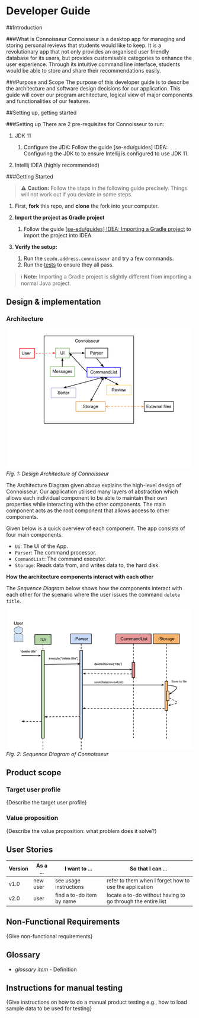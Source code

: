 # Developer Guide

##Introduction

###What is Connoisseur
Connoisseur is a desktop app for managing and storing personal reviews that students would like to keep. It is a revolutionary app that not only provides an organised user friendly database for its users, but provides customisable categories to enhance the user experience. Through its intuitive command line interface, students would be able to store and share their recommendations easily.

###Purpose and Scope
The purpose of this developer guide is to describe the architecture and software design decisions for our application. This guide will cover our program architecture, logical view of major components and functionalities of our features.

##Setting up, getting started

###Setting up
There are 2 pre-requisites for Connoisseur to run:

1. JDK 11
    1. Configure the JDK: Follow the guide [se-edu/guides] IDEA: Configuring the JDK to to ensure Intellij is configured to use JDK 11.
      
2. Intellij IDEA (highly recommended)

###Getting Started

> ⚠ <b>Caution:</b> Follow the steps in the following guide precisely. Things will not work out if you deviate in some steps.

1. First, **fork** this repo, and **clone** the fork into your computer.
   
2. **Import the project as Gradle project**
    1. Follow the guide [[se-edu/guides] IDEA: Importing a Gradle project](https://se-education.org/guides/tutorials/intellijImportGradleProject.html) to import the project into IDEA

3. **Verify the setup:**
    1. Run the `seedu.address.connoisseur` and try a few commands.
    2. Run the [tests](https://github.com/AY2021S2-CS2113T-F08-3/tp/tree/master/src/test/java/seedu/connoisseur) to ensure they all pass.
>ℹ️ <b>Note:</b>  Importing a Gradle project is slightly different from importing a normal Java project.</div>

## Design & implementation

### Architecture
![Design Architecture of Connoisseur](./images/Design_Architecture_of_Connoisseur.png)
*Fig. 1: Design Architecture of Connoisseur*

The Architecture Diagram given above explains the high-level design of Connoisseur.
Our application utilised many layers of abstraction which allows each individual component to be able to maintain their own properties while interacting with the other components. The main component acts as the root component that allows access to other components.


Given below is a quick overview of each component.
The app consists of four main components.

* `Ui`: The UI of the App.
* `Parser`: The command processor.
* `CommandList`: The command executor.
* `Storage`: Reads data from, and writes data to, the hard disk.

**How the architecture components interact with each other**

The *Sequence Diagram* below shows how the components interact with each other for the scenario where the user issues the command `delete title`.

![Sequence Diagram](./images/Sequence_Diagram.png)
*Fig. 2: Sequence Diagram of Connoisseur*

## Product scope
### Target user profile

{Describe the target user profile}

### Value proposition

{Describe the value proposition: what problem does it solve?}

## User Stories

|Version| As a ... | I want to ... | So that I can ...|
|--------|----------|---------------|------------------|
|v1.0|new user|see usage instructions|refer to them when I forget how to use the application|
|v2.0|user|find a to-do item by name|locate a to-do without having to go through the entire list|

## Non-Functional Requirements

{Give non-functional requirements}

## Glossary

* *glossary item* - Definition

## Instructions for manual testing

{Give instructions on how to do a manual product testing e.g., how to load sample data to be used for testing}
